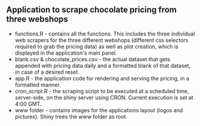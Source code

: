 ## Application to scrape chocolate pricing from three webshops

* functions.R - contains all the functions. This includes the three individual web scrapers for the three different webshops (different css selectors required to grab the pricing data) as well as plot creation, which is displayed in the application's main panel.
* blank.csv & chocolate_prices.csv - the actual dataset that gets appended with pricing data daily and a formatted blank of that dataset, in case of a desired reset.
* app.R - the application code for rendering and serving the pricing, in a formatted manner.
* cron_script.R - the scraping script to be executed at a scheduled time, server-side, on the shiny server using CRON. Current execution is set at 4:00 GMT.
* www folder - contains images for the applications layout (logos and pictures). Shiny trees the www folder as root.


